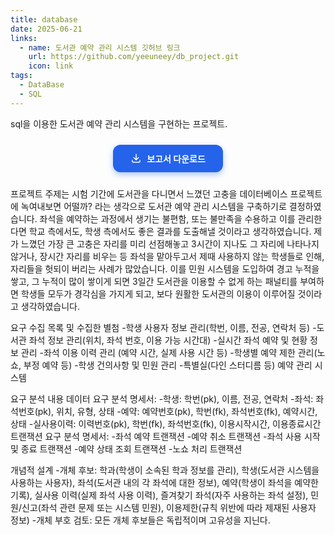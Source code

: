 ```yaml
---
title: database
date: 2025-06-21
links:
  - name: 도서관 예약 관리 시스템 깃허브 링크
    url: https://github.com/yeeuneey/db_project.git
    icon: link
tags:
  - DataBase
  - SQL
---
```


sql을 이용한 도서관 예약 관리 시스템을 구현하는 프로젝트.

<!--more-->

<div style="text-align: center; margin: 24px 0;">
  <a href="/uploads/db-report.pdf" download
     style="
       display: inline-flex;
       align-items: center;
       gap: 8px;
       background-color: #2563eb;
       color: white;
       padding: 12px 28px;
       border-radius: 12px;
       font-weight: 600;
       text-decoration: none;
       box-shadow: 0 4px 10px rgba(37, 99, 235, 0.35);
       transform: scale(1);
       transition: all 0.25s ease-in-out;
     "
     onmouseover="this.style.backgroundColor='#1e40af';
                  this.style.transform='scale(1.08)';
                  this.style.boxShadow='0 8px 20px rgba(37, 99, 235, 0.5)';"
     onmouseout="this.style.backgroundColor='#2563eb';
                 this.style.transform='scale(1)';
                 this.style.boxShadow='0 4px 10px rgba(37, 99, 235, 0.35)';">
    <svg xmlns='http://www.w3.org/2000/svg' width='18' height='18' fill='none' viewBox='0 0 24 24' stroke='currentColor'>
      <path stroke-linecap='round' stroke-linejoin='round' stroke-width='2'
            d='M4 16v2a2 2 0 002 2h12a2 2 0 002-2v-2M7 10l5 5 5-5M12 15V3' />
    </svg>
    보고서 다운로드
  </a>
</div>

프로젝트 주제는 시험 기간에 도서관을 다니면서 느꼈던 고충을 데이터베이스 프로젝트에 녹여내보면 어떨까? 라는 생각으로 도서관 예약 관리 시스템을 구축하기로 결정하였습니다. 좌석을 예약하는 과정에서 생기는 불편함, 또는 불만족을 수용하고 이를 관리한다면 학교 측에서도, 학생 측에서도 좋은 결과를 도출해낼 것이라고 생각하였습니다. 제가 느꼈던 가장 큰 고충은 자리를 미리 선점해놓고 3시간이 지나도 그 자리에 나타나지 않거나, 장시간 자리를 비우는 등 좌석을 맡아두고서 제때 사용하지 않는 학생들로 인해, 자리들을 헛되이 버리는 사례가 많았습니다. 이를 민원 시스템을 도입하여 경고 누적을 쌓고, 그 누적이 많이 쌓이게 되면 3일간 도서관을 이용할 수 없게 하는 패널티를 부여하면 학생들 모두가 경각심을 가지게 되고, 보다 원활한 도서관의 이용이 이루어질 것이라고 생각하였습니다.

요구 수집 목록 및 수집한 별첨
 -학생 사용자 정보 관리(학번, 이름, 전공, 연락처 등)
 -도서관 좌석 정보 관리(위치, 좌석 번호, 이용 가능 시간대)
 -실시간 좌석 예약 및 현황 정보 관리
 -좌석 이용 이력 관리 (예약 시간, 실제 사용 시간 등)
 -학생별 예약 제한 관리(노쇼, 부정 예약 등)
 -학생 건의사항 및 민원 관리
 -특별실(다인 스터디름 등) 예약 관리 시스템

요구 분석 내용
데이터 요구 분석 명세서:
 -학생: 학번(pk), 이름, 전공, 연락처
 -좌석: 좌석번호(pk), 위치, 유형, 상태
 -예약: 예약번호(pk), 학번(fk), 좌석번호(fk), 예약시간, 상태
 -실사용이력: 이력번호(pk), 학번(fk), 좌석번호(fk), 이용시작시간, 이용종료시간
트랜잭션 요구 분석 명세서:
 -좌석 예약 트랜잭션
 -예약 취소 트랜잭션
 -좌석 사용 시작 및 종료 트랜잭션
 -예약 상태 조회 트랜잭션
 -노쇼 처리 트랜잭션

개념적 설계
 -개체 후보: 학과(학생이 소속된 학과 정보를 관리), 학생(도서관 시스템을 사용하는 사용자), 좌석(도서관 내의 각 좌석에 대한 정보), 예약(학생이 좌석을 예약한 기록), 실사용 이력(실제 좌석 사용 이력), 즐겨찾기 좌석(자주 사용하는 좌석 설정), 민원/신고(좌석 관련 문제 또는 시스템 민원), 이용제한(규칙 위반에 따라 제재된 사용자 정보)
 -개체 부호 검토: 모든 개체 후보들은 독립적이며 고유성을 지닌다.